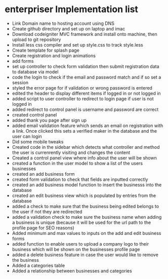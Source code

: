 # enterpriser Implementation list

- Link Domain name to hosting account using DNS
- Create github directory and set up on laptop and imac
- Download codeigniter MVC framework and install onto machine, then upload to git repository
- Install less css compiler and set up style.css to track style.less
- Create template for splash page
- Create registration and login animations
- add forms
- set up controller to check form validation then submit registration data to database via model
- code the login to check if the email and password match and if so set a session
- styled the error page for if validation or wrong password is entered
- edited the header to display different items if logged in or not logged in
- added script to user controller to redirect to login page if user is not logged in
- added redirect to control panel is username and password are correct
- created control panel
- added thank you page after sign up
- added email validation feature which sends an email on registration with a link. Once clicked this sets a verified maker in the database and the user can login
- Did some mobile tweaks
- Created code in the sidebar which detects what controller and method the user is currenrently visiting and changes the content
- Created a control panel view where info about the user will be shown
- created a function in the user model to show a list of the users businesses
- created an add business form
- created form validation to check that fields are inputted correctly
- created an add business model function to insert the businesss into the database
- created an edit business view which is populated by entries from the database
- added a check to make sure that the business being edited belongs to the user if not they are redirected
- added a validation check to make sure the business name when adding a business is unique (because it will be used for the url path to the profile page for SEO reasons)
- Added minimum and max values to inputs on the add and edit business forms
- added function to enable users to upload a company logo to their business which will be shown on the businesses profile page
- added a delete business feature in case the user would like to remove the business
- Added a categories table
- Added a relationship between businesses and categories
